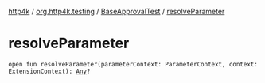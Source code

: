 [http4k](../../index.md) / [org.http4k.testing](../index.md) / [BaseApprovalTest](index.md) / [resolveParameter](./resolve-parameter.md)

# resolveParameter

`open fun resolveParameter(parameterContext: ParameterContext, context: ExtensionContext): `[`Any`](https://kotlinlang.org/api/latest/jvm/stdlib/kotlin/-any/index.html)`?`